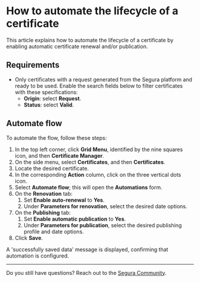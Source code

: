 # How to automate the lifecycle of a certificate

This article explains how to automate the lifecycle of a certificate by enabling automatic certificate renewal and/or publication.

## Requirements

* Only certificates with a request generated from the Segura platform and ready to be used. Enable the search fields below to filter certificates with these specifications:
    * **Origin**: select **Request**.
    * **Status**: select **Valid**.

## Automate flow
To automate the flow, follow these steps:

1. In the top left corner, click **Grid Menu**, identified by the nine squares icon, and then **Certificate Manager**.
2. On the side menu, select **Certificates**, and then **Certificates**.
3. Locate the desired certificate.
4. In the corresponding **Action** column, click on the three vertical dots icon.
5. Select **Automate flow**; this will open the **Automations** form.
6. On the **Renovation** tab:
    1. Set **Enable auto-renewal** to **Yes**.
    2. Under **Parameters for renovation**, select the desired date options.
7. On the **Publishing** tab:
    1. Set **Enable automatic publication** to **Yes**.
    2. Under **Parameters for publication**, select the desired publishing profile and date options.
8. Click **Save**.

A 'successfully saved data' message is displayed, confirming that automation is configured.
***
Do you still have questions? Reach out to the [Segura Community](https://community.Segura.io/).